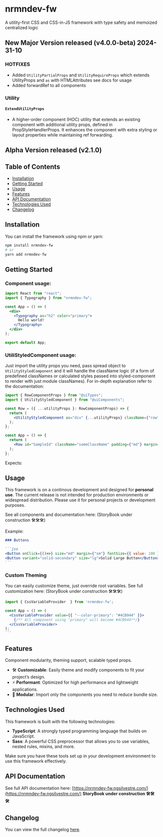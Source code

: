 # nrmndev-fw

A utility-first CSS and CSS-in-JS framework with type safety and memoized centralized logic

## New Major Version released (v4.0.0-beta) 2024-31-10

### **HOTFIXES**

- Added `UtilityPartialProps` and `UtilityRequireProps` which extends UtilityProps and `as` with HTMLAttributes see docs for usage
- Added forwardRef to all components

### Utility

#### `ExtendUtilityProps`

- A higher-order component (HOC) utility that extends an existing component with additional utility props, defined in PropStyleHandlerProps. It enhances the component with extra styling or layout properties while maintaining ref forwarding.

## Alpha Version released (v2.1.0)

## Table of Contents

- [Installation](#installation)
- [Getting Started](#getting-started)
- [Usage](#usage)
- [Features](#features)
- [API Documentation](#api-documentation)
- [Technologies Used](#technologies-used)
- [Changelog](#changelog)

## Installation

You can install the framework using npm or yarn:

```bash
npm install nrmndev-fw
# or
yarn add nrmndev-fw
```

## Getting Started

### Component usage:

```jsx
import React from "react";
import { Typography } from "nrmndev-fw";

const App = () => (
  <div>
    <Typography as="h2" color="primary">
      Hello world!
    </Typography>
  </div>
);

export default App;
```

### UtiliStyledComponent usage:

Just import the utility props you need, pass spread object to `UtilityStyledComponent` and it will handle the className logic
(if a form of predefined classNames or calculated styles passed into styled-component to render with just module classNames).
For in-depth explanation refer to the documentation:

```jsx
import { RowComponentProps } from "@uiTypes";
import { UtilityStyledComponent } from "@uiComponents";

const Row = ({ ...utilityProps }: RowComponentProps) => {
  return (
    <UtilityStyledComponent as="div" {...utilityProps} className={"row"} />
  );
};
```

```jsx
const App = () => {
  return (
    <Row id="SampleId" className="someClassName" padding={"md"} margin={{top:{value:25,unit:"px"}}} xsColumns={2} smColumns={3} mdColumns={4}  flex={{ alignItems: "stretch", justifyContent: "center" }} {/* and many more*/} />
  );
};
```

Expects:

<div className="someClassName p-sm flex-xs-2 flex-sm-2 flex-md-2 flex-direction-row">

## Usage

This framework is on a continous development and designed for **personal use**. The current release is not intended for production environments or widespread distribution. Please use it for personal projects or development purposes.

See all components and documentation here: (StoryBook under construction 🛠🛠🛠)

Example:

````md
### Buttons

```jsx
<Button onClick={()=>} size="md" margin={"sm"} fontSize={{ value: 100 }} variant="outline-primary">Outlined Primary Button</Button>
<Button variant="solid-secondary" size="lg">Solid Large Button</Button>
```
````

### Custom Theming

You can easily customize theme, just override root variables.
See full customization here: (StoryBook under construction 🛠🛠🛠)

````jsx
import { CssVariableProvider  } from 'nrmndev-fw';

const App = () => (
  <CssVariableProvider value={{ "--color-primary": "#4CB944" }}>
    {/** All component using "primary" will become #4CB944**/}
  </CssVariableProvider>
);
```
````

## Features

Component modularity, theming support, scalable typed props.

- 🛠 **Customizable**: Easily theme and modify components to fit your project’s design.
- ⚡️ **Performant**: Optimized for high performance and lightweight applications.
- 🧩 **Modular**: Import only the components you need to reduce bundle size.

## Technologies Used

This framework is built with the following technologies:

- **TypeScript**: A strongly typed programming language that builds on JavaScript.
- **Sass**: A powerful CSS preprocessor that allows you to use variables, nested rules, mixins, and more.

Make sure you have these tools set up in your development environment to use this framework effectively.

## API Documentation

See full API documentation here: [https://nrmndev-fw.ngsilvestre.com/](https://nrmndev-fw.ngsilvestre.com/) **StoryBook under construction 🛠🛠🛠**

## Changelog

You can view the full changelog [here](./CHANGELOG.md).
